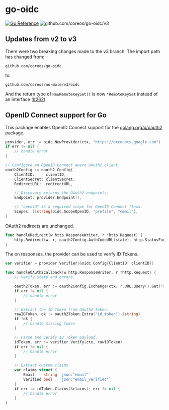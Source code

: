 # go-oidc

[![Go Reference](https://pkg.go.dev/badge/github.com/coreos/go-oidc/v3/oidc.svg)](https://pkg.go.dev/github.com/coreos/go-oidc/v3/oidc)
![github.com/coreos/go-oidc/v3](https://github.com/coreos/go-oidc/workflows/test/badge.svg?branch=v3)

## Updates from v2 to v3

There were two breaking changes made to the v3 branch. The import path has changed from:

```
github.com/coreos/go-oidc
```

to:

```
github.com/coreos/no-mole/v3/oidc
```

And the return type of `NewRemoteKeySet()` is now `*RemoteKeySet` instead of an interface ([#262](https://github.com/coreos/go-oidc/pull/262)).

## OpenID Connect support for Go

This package enables OpenID Connect support for the [golang.org/x/oauth2](https://godoc.org/golang.org/x/oauth2) package.

```go
provider, err := oidc.NewProvider(ctx, "https://accounts.google.com")
if err != nil {
    // handle error
}

// Configure an OpenID Connect aware OAuth2 client.
oauth2Config := oauth2.Config{
    ClientID:     clientID,
    ClientSecret: clientSecret,
    RedirectURL:  redirectURL,

    // Discovery returns the OAuth2 endpoints.
    Endpoint: provider.Endpoint(),

    // "openid" is a required scope for OpenID Connect flows.
    Scopes: []string{oidc.ScopeOpenID, "profile", "email"},
}
```

OAuth2 redirects are unchanged.

```go
func handleRedirect(w http.ResponseWriter, r *http.Request) {
    http.Redirect(w, r, oauth2Config.AuthCodeURL(state), http.StatusFound)
}
```

The on responses, the provider can be used to verify ID Tokens.

```go
var verifier = provider.Verifier(&oidc.Config{ClientID: clientID})

func handleOAuth2Callback(w http.ResponseWriter, r *http.Request) {
    // Verify state and errors.

    oauth2Token, err := oauth2Config.Exchange(ctx, r.URL.Query().Get("code"))
    if err != nil {
        // handle error
    }

    // Extract the ID Token from OAuth2 token.
    rawIDToken, ok := oauth2Token.Extra("id_token").(string)
    if !ok {
        // handle missing token
    }

    // Parse and verify ID Token payload.
    idToken, err := verifier.Verify(ctx, rawIDToken)
    if err != nil {
        // handle error
    }

    // Extract custom claims
    var claims struct {
        Email    string `json:"email"`
        Verified bool   `json:"email_verified"`
    }
    if err := idToken.Claims(&claims); err != nil {
        // handle error
    }
}
```
